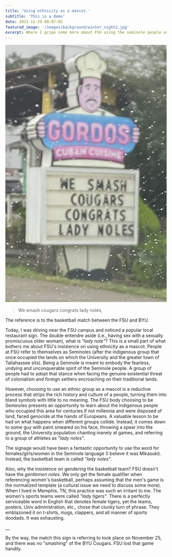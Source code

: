 ```yaml
---
title: 'Using ethnicity as a mascot.'
subtitle: 'This is a demo'
date: 2021-12-29 00:07:05
featured_image: '/images/background/winter_night2.jpg'
excerpt: Where I gripe some more about FSU using the seminole people as a mascot.
---
```


![](/images/blog_images/2021-12-29-Gordos.png)

> We smash cougars congrats lady noles,

The reference is to the basketball match between the FSU and BYU.

Today, I was driving near the FSU campus and noticed a popular local restaurant sign. The double entendre aside (i.e., having sex with a sexually promiscuous older woman), what is *"lady nole"*? This is a small part of what bothers me about FSU's insistence on using ethnicity as a mascot. People at FSU refer to themselves as Seminoles (after the indigenous group that once occupied the lands on which the University and the greater town of Tallahassee sits). Being a Seminole is meant to embody the fearless, undying and unconquerable spirit of the Seminole people. A group of people had to adopt that stance when facing the genuine existential threat of colonialism and foreign settlers encroaching on their traditional lands. 

However, choosing to use an ethnic group as a mascot is a reductive process that strips the rich history and culture of a people, turning them into bland symbols with little to no meaning. The FSU body choosing to be Seminoles presents an opportunity to learn about the indigenous people who occupied this area for centuries if not millennia and were disposed of land, faced genocide at the hands of Europeans. A valuable lesson to be had on what happens when different groups collide. Instead, it comes down to some guy with paint smeared on his face, throwing a spear into the ground, the University population chanting inanely at games, and referring to a group of athletes as *"lady noles"*.

The signage would have been a fantastic opportunity to use the word for females/girls/women in the Seminole language (I believe it was Mikasuki). Instead, the basketball team is called *"lady noles"*. 

Also, why the insistence on gendering the basketball team? FSU doesn't have the *gentlemen noles*. We only get the female qualifier when referencing women's basketball, perhaps assuming that the men's game is the normalized template (a cultural issue we need to discuss some more). When I lived in Memphis, TN, this practice was such an irritant to me. The women's sports teams were called *"lady tigers"*. There is a perfectly serviceable word in English that denotes female tigers, yet the teams, posters, Univ administration, etc., chose that clunky turn of phrase. They emblazoned it on t-shirts, mugs, clappers, and all manner of sports doodads. It was exhausting.

__

By the way, the match this sign is referring to took place on November 25, and there was no "smashing" of the BYU Cougars. FSU lost that game handily.
